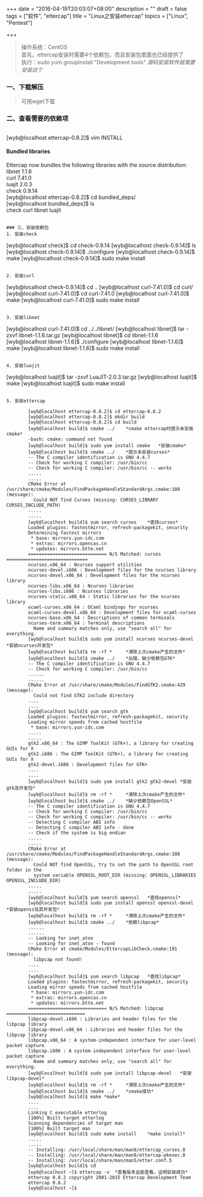 +++
date = "2016-04-19T20:03:07+08:00"
description = ""
draft = false
tags = ["软件", "ettercap"]
title = "Linux之安装ettercap"
topics = ["Linux", "Pentest"]

+++

> 操作系统：CentOS  
首先，ettercap安装时需要4个依赖包，而且安装包里面也已经提供了  
执行：sudo yum groupinstall "Development tools"    *源码安装软件就需要安装这个*

### 一、下载解压
> 可用wget下载

### 二、查看需要的依赖项
> ```
[wyb@localhost ettercap-0.8.2]$ vim INSTALL

 #### Bundled libraries  
 Ettercap now bundles the following libraries with the source distribution:  
   libnet 1.1.6  
   curl 7.41.0  
   luajit 2.0.3  
   check 0.9.14  
[wyb@localhost ettercap-0.8.2]$ cd bundled_deps/  
[wyb@localhost bundled_deps]$ ls  
check  curl  libnet  luajit
```

### 三、安装依赖包
1. 安装check
```
[wyb@localhost check]$ cd check-0.9.14
[wyb@localhost check-0.9.14]$ ls
[wyb@localhost check-0.9.14]$ ./configure 
[wyb@localhost check-0.9.14]$ make
[wyb@localhost check-0.9.14]$ sudo make install
```

2. 安装curl
```
[wyb@localhost check-0.9.14]$ cd ..
[wyb@localhost curl-7.41.0]$ cd curl/
[wyb@localhost curl-7.41.0]$ cd curl-7.41.0
[wyb@localhost curl-7.41.0]$ make
[wyb@localhost curl-7.41.0]$ sudo make install
```

3. 安装libnet
```
[wyb@localhost curl-7.41.0]$ cd ../../libnet/
[wyb@localhost libnet]$ tar -zxvf libnet-1.1.6.tar.gz
[wyb@localhost libnet]$ cd libnet-1.1.6
[wyb@localhost libnet-1.1.6]$ ./configure 
[wyb@localhost libnet-1.1.6]$ make
[wyb@localhost libnet-1.1.6]$ sudo make install
```

4. 安装luajit
```
[wyb@localhost luajit]$ tar -zxvf LuaJIT-2.0.3.tar.gz 
[wyb@localhost luajit]$ make
[wyb@localhost luajit]$ sudo make install
```

5. 安装ettercap  

        [wyb@localhost ettercap-0.8.2]$ cd ettercap-0.8.2 
        [wyb@localhost ettercap-0.8.2]$ mkdir build                   
        [wyb@localhost ettercap-0.8.2]$ cd build  
        [wyb@localhost build]$ cmake ../    *cmake ettercap时提示未安装cmake*  
        -bash: cmake: command not found  
        [wyb@localhost build]$ sudo yum install cmake   *安装cmake*  
        [wyb@localhost build]$ cmake ../    *提示未安装curses*  
        -- The C compiler identification is GNU 4.4.7  
        -- Check for working C compiler: /usr/bin/cc  
        -- Check for working C compiler: /usr/bin/cc -- works  
        .....  
        .....  
        CMake Error at /usr/share/cmake/Modules/FindPackageHandleStandardArgs.cmake:108 (message):  
          Could NOT find Curses (missing: CURSES_LIBRARY CURSES_INCLUDE_PATH)  
        .....  
        .....  
        [wyb@localhost build]$ yum search curses    *查找curses*  
        Loaded plugins: fastestmirror, refresh-packagekit, security  
        Determining fastest mirrors  
         * base: mirrors.yun-idc.com  
         * extras: mirrors.opencas.cn  
         * updates: mirrors.btte.net
        ============================= N/S Matched: curses   ==============================  
        ncurses.x86_64 : Ncurses support utilities  
        ncurses-devel.i686 : Development files for the ncurses library  
        ncurses-devel.x86_64 : Development files for the ncurses library  
        ncurses-libs.x86_64 : Ncurses libraries  
        ncurses-libs.i686 : Ncurses libraries  
        ncurses-static.x86_64 : Static libraries for the ncurses library  
        ocaml-curses.x86_64 : OCaml bindings for ncurses    
        ocaml-curses-devel.x86_64 : Development files for ocaml-curses  
        ncurses-base.x86_64 : Descriptions of common terminals  
        ncurses-term.x86_64 : Terminal descriptions  
          Name and summary matches only, use "search all" for everything.  
        [wyb@localhost build]$ sudo yum install ncurses ncurses-devel   *安装ncurses开发包*  
        [wyb@localhost build]$ rm -rf *     *清除上次cmake产生的文件*  
        [wyb@localhost build]$ cmake ../    *出错，缺少依赖包GTK*  
        -- The C compiler identification is GNU 4.4.7  
        -- Check for working C compiler: /usr/bin/cc  
        ......  
        ......  
        CMake Error at /usr/share/cmake/Modules/FindGTK2.cmake:429 (message):  
          Could not find GTK2 include directory  
        ....  
        ....  
        [wyb@localhost build]$ yum search gtk  
        Loaded plugins: fastestmirror, refresh-packagekit, security  
        Loading mirror speeds from cached hostfile  
         * base: mirrors.yun-idc.com  
        .....  
        .....  
        gtk2.x86_64 : The GIMP ToolKit (GTK+), a library for creating GUIs for X  
        gtk2.i686 : The GIMP ToolKit (GTK+), a library for creating GUIs for X  
        gtk2-devel.i686 : Development files for GTK+   
        .... 
        ....  
        [wyb@localhost build]$ sudo yum install gtk2 gtk2-devel *安装gtk及开发包* 
        [wyb@localhost build]$ rm -rf *     *清除上次cmake产生的文件*  
        [wyb@localhost build]$ cmake ../    *缺少依赖包OpenSSL*  
        -- The C compiler identification is GNU 4.4.7  
        -- Check for working C compiler: /usr/bin/cc  
        -- Check for working C compiler: /usr/bin/cc -- works  
        -- Detecting C compiler ABI info  
        -- Detecting C compiler ABI info - done  
        -- Check if the system is big endian  
        .....  
        .....  
        CMake Error at /usr/share/cmake/Modules/FindPackageHandleStandardArgs.cmake:108 (message):  
          Could NOT find OpenSSL, try to set the path to OpenSSL root folder in the  
          system variable OPENSSL_ROOT_DIR (missing: OPENSSL_LIBRARIES OPENSSL_INCLUDE_DIR)    
        .....  
        .....  
        [wyb@localhost build]$ yum search openssl   *查找openssl*  
        [wyb@localhost build]$ sudo yum install openssl openssl-devel   *安装openss及其开发包*  
        [wyb@localhost build]$ rm -rf *     *清除上次cmake产生的文件*  
        [wyb@localhost build]$ cmake ../    *依赖libpcap*  
        ......  
        ......  
        -- Looking for inet_aton  
        -- Looking for inet_aton - found  
        CMake Error at cmake/Modules/EttercapLibCheck.cmake:191 (message):  
          libpcap not found!  
        ....  
        ....  
        [wyb@localhost build]$ yum search libpcap   *查找libpcap*  
        Loaded plugins: fastestmirror, refresh-packagekit, security  
        Loading mirror speeds from cached hostfile  
         * base: mirrors.yun-idc.com   
         * extras: mirrors.opencas.cn  
         * updates: mirrors.btte.net  
        ============================= N/S Matched: libpcap =============================  
        libpcap-devel.i686 : Libraries and header files for the libpcap library  
        libpcap-devel.x86_64 : Libraries and header files for the libpcap library  
        libpcap.x86_64 : A system-independent interface for user-level packet capture  
        libpcap.i686 : A system-independent interface for user-level packet capture  
          Name and summary matches only, use "search all" for everything.  
        [wyb@localhost build]$ sudo yum install libpcap-devel   *安装libpcap-devel*  
        [wyb@localhost build]$ rm -rf *     *清除上次cmake产生的文件*  
        [wyb@localhost build]$ cmake ../    *cmake成功*  
        [wyb@localhost build]$ make *make*  
        ....  
        ....  
        Linking C executable etterlog  
        [100%] Built target etterlog  
        Scanning dependencies of target man  
        [100%] Built target man  
        [wyb@localhost build]$ sudo make install    *make install*  
        .....  
        .....   
        -- Installing: /usr/local/share/man/man8/ettercap_curses.8  
        -- Installing: /usr/local/share/man/man8/ettercap-pkexec.8  
        -- Installing: /usr/local/share/man/man5/etter.conf.5  
        [wyb@localhost build]$ cd  
        [wyb@localhost ~]$ ettercap -v  *查看版本且能查看，证明安装成功*  
        ettercap 0.8.2 copyright 2001-2015 Ettercap Development Team  
        ettercap 0.8.2  
        [wyb@localhost ~]$